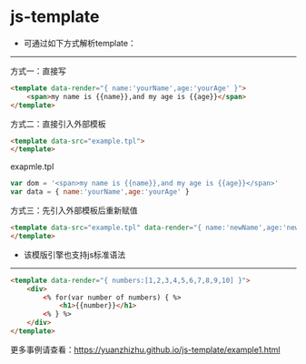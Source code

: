 js-template
===========

* 可通过如下方式解析template：
----------------------------

方式一：直接写
```html
<template data-render="{ name:'yourName',age:'yourAge' }">
	<span>my name is {{name}},and my age is {{age}}</span>
</template>
```

方式二：直接引入外部模板
```html
<template data-src="example.tpl">
</template>
```

exapmle.tpl
```javascript
var dom = '<span>my name is {{name}},and my age is {{age}}</span>'
var data = { name:'yourName',age:'yourAge' }
```

方式三：先引入外部模板后重新赋值
```html
<template data-src="example.tpl" data-render="{ name:'newName',age:'newAge' }">
</template>
```

* 该模版引擎也支持js标准语法
---------------------------

```html
<template data-render="{ numbers:[1,2,3,4,5,6,7,8,9,10] }">
	<div>
		<% for(var number of numbers) { %>
			<h1>{{number}}</h1>
		<% } %>
	</div>
</template>
```

更多事例请查看：https://yuanzhizhu.github.io/js-template/example1.html
